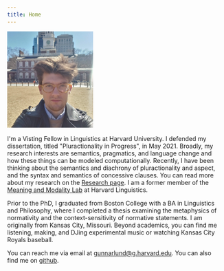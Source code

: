 ```yaml
---
title: Home
---
```


![](./images/gunnar.png)

I'm a Visting Fellow in Linguistics at Harvard University. I defended my dissertation, titled "Pluractionality in Progress", in May 2021. Broadly, my research interests are semantics, pragmatics, and language change and how these things can be modeled computationally. Recently, I have been thinking about the semantics and diachrony of pluractionality and aspect, and the syntax and semantics of concessive clauses. You can read more about my research on the [Research page](/research.html). I am a former member of the [Meaning and Modality Lab](https://projects.iq.harvard.edu/meaningandmodality/home) at Harvard Linguistics.

Prior to the PhD, I graduated from Boston College with a BA in Linguistics and Philosophy, where I completed a thesis examining the metaphysics of normativity and the context-sensitivity of normative statements. I am originally from Kansas City, Missouri. Beyond academics, you can find me listening, making, and DJing experimental music or watching Kansas City Royals baseball.

You can reach me via email at <gunnarlund@g.harvard.edu>. You can also find me on [github](https://github.com/gunnarnl).
